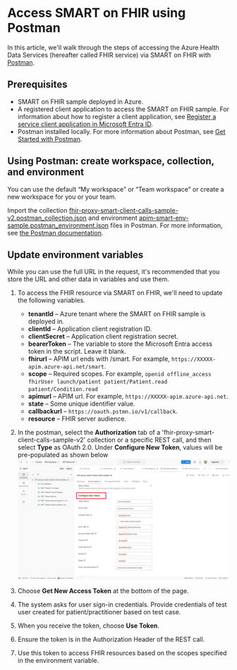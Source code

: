 # Access SMART on FHIR using Postman

In this article, we'll walk through the steps of accessing the Azure Health Data Services (hereafter called FHIR service) via SMART on FHIR with [Postman](https://www.getpostman.com/).

## Prerequisites

* SMART on FHIR sample deployed in Azure.
* A registered client application to access the SMART on FHIR sample. For information about how to register a client application, see [Register a service client application in Microsoft Entra ID](./../register-application.md). 
* Postman installed locally. For more information about Postman, see [Get Started with Postman](https://www.getpostman.com/).

## Using Postman: create workspace, collection, and environment

You can use the default “My workspace” or “Team workspace” or create a new workspace for you or your team.

Import the collection [fhir-proxy-smart-client-calls-sample-v2.postman_collection.json](./postman-collection/fhir-proxy-smart-client-calls-sample-v2.postman_collection.json) and environment [apim-smart-env-sample.postman_environment.json](./postman-collection/apim-smart-env-sample.postman_environment.json) files in Postman. For more information, see [the Postman documentation](https://learning.postman.com/docs/getting-started/importing-and-exporting-data/).

## Update environment variables

While you can use the full URL in the request, it's recommended that you store the URL and other data in variables and use them.

1. To access the FHIR resource via SMART on FHIR, we'll need to update the following variables.

    * **tenantId** – Azure tenant where the SMART on FHIR sample is deployed in. 
    * **clientId** – Application client registration ID.
    * **clientSecret** – Application client registration secret.
    * **bearerToken** – The variable to store the Microsoft Entra access token in the script. Leave it blank.
    * **fhirurl** – APIM url ends with /smart. For example, `https://XXXXX-apim.azure-api.net/smart`.
    * **scope** – Required scopes. For example, `openid offline_access fhirUser launch/patient patient/Patient.read patient/Condition.read` 
    * **apimurl** – APIM url. For example, `https://XXXXX-apim.azure-api.net`.
    * **state** – Some unique identifier value.
    * **callbackurl** – `https://oauth.pstmn.io/v1/callback`.
    * **resource** – FHIR server audience.

1. In the postman, select the **Authorization** tab of a 'fhir-proxy-smart-client-calls-sample-v2' collection or a specific REST call, and then select **Type** as OAuth 2.0. Under **Configure New Token**, values will be pre-populated as shown below
![A screenshot that shows postman configurations](../images/postman/Postman-Authorization-Tab.png)

1. Choose **Get New Access Token** at the bottom of the page.
1. The system asks for user sign-in credentials. Provide credentials of test user created for patient/practitioner based on test case. 
1. When you receive the token, choose **Use Token**.
1. Ensure the token is in the Authorization Header of the REST call.
1. Use this token to access FHIR resources based on the scopes specified in the environment variable.

